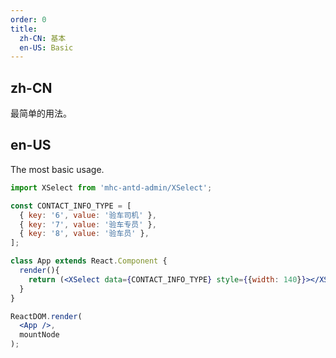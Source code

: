 ```yaml
---
order: 0
title:
  zh-CN: 基本
  en-US: Basic
---
```


## zh-CN

最简单的用法。

## en-US

The most basic usage.

````jsx
import XSelect from 'mhc-antd-admin/XSelect';

const CONTACT_INFO_TYPE = [
  { key: '6', value: '验车司机' },
  { key: '7', value: '验车专员' },
  { key: '8', value: '验车员' },
];

class App extends React.Component {
  render(){
    return (<XSelect data={CONTACT_INFO_TYPE} style={{width: 140}}></XSelect>);
  } 
}

ReactDOM.render(
  <App />,
  mountNode
);
````
